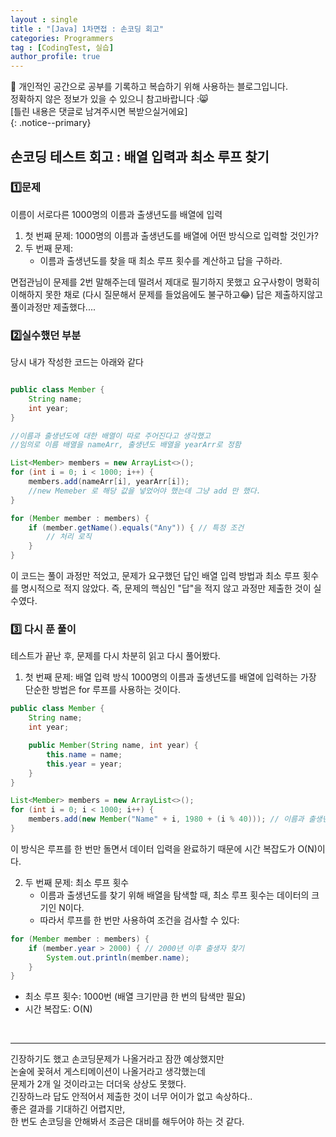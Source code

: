 ```yaml
---
layout : single
title : "[Java] 1차면접 : 손코딩 회고"
categories: Programmers
tag : [CodingTest, 실습]
author_profile: true
---
```


📌 개인적인 공간으로 공부를 기록하고 복습하기 위해 사용하는 블로그입니다. <br>
정확하지 않은 정보가 있을 수 있으니 참고바랍니다 :😸 <br>
[틀린 내용은 댓글로 남겨주시면 복받으실거에요]  
{: .notice--primary}



## 손코딩 테스트 회고 : 배열 입력과 최소 루프 찾기

### 1️⃣문제
이름이 서로다른 1000명의 이름과 출생년도를 배열에 입력

1. 첫 번째 문제: 1000명의 이름과 출생년도를 배열에 어떤 방식으로 입력할 것인가?
2. 두 번째 문제:
    - 이름과 출생년도를 찾을 때 최소 루프 횟수를 계산하고 답을 구하라.

면접관님이 문제를 2번 말해주는데 떨려서 제대로 필기하지 못했고 요구사항이 명확히 이해하지 못한 채로 (다시 질문해서 문제를 들었음에도 불구하고😂) 답은 제출하지않고 풀이과정만 제출했다....

### 2️⃣실수했던 부분
당시 내가 작성한 코드는 아래와 같다

```java

public class Member {
    String name;
    int year;
}

//이름과 출생년도에 대한 배열이 따로 주어진다고 생각했고
//임의로 이름 배열을 nameArr, 출생년도 배열을 yearArr로 정함

List<Member> members = new ArrayList<>();
for (int i = 0; i < 1000; i++) {
    members.add(nameArr[i], yearArr[i]); 
    //new Memeber 로 해당 값을 넣었어야 했는데 그냥 add 만 했다.
}

for (Member member : members) {
    if (member.getName().equals("Any")) { // 특정 조건
        // 처리 로직
    }
}
```

이 코드는 풀이 과정만 적었고, 문제가 요구했던 답인 배열 입력 방법과 최소 루프 횟수를 명시적으로 적지 않았다.
즉, 문제의 핵심인 "답"을 적지 않고 과정만 제출한 것이 실수였다.

### 3️⃣ 다시 푼 풀이

테스트가 끝난 후, 문제를 다시 차분히 읽고 다시 풀어봤다.

1. 첫 번째 문제: 배열 입력 방식
    1000명의 이름과 출생년도를 배열에 입력하는 가장 단순한 방법은 for 루프를 사용하는 것이다.

```java
public class Member {
    String name;
    int year;

    public Member(String name, int year) {
        this.name = name;
        this.year = year;
    }
}

List<Member> members = new ArrayList<>();
for (int i = 0; i < 1000; i++) {
    members.add(new Member("Name" + i, 1980 + (i % 40))); // 이름과 출생년도 생성
}
```
이 방식은 루프를 한 번만 돌면서 데이터 입력을 완료하기 때문에 시간 복잡도가 O(N)이다.


2. 두 번째 문제: 최소 루프 횟수
    - 이름과 출생년도를 찾기 위해 배열을 탐색할 때, 최소 루프 횟수는 데이터의 크기인 N이다.
    - 따라서 루프를 한 번만 사용하여 조건을 검사할 수 있다:

```java
for (Member member : members) {
    if (member.year > 2000) { // 2000년 이후 출생자 찾기
        System.out.println(member.name);
    }
}
```
- 최소 루프 횟수: 1000번 (배열 크기만큼 한 번의 탐색만 필요)
- 시간 복잡도: O(N)

<br>

---

긴장하기도 했고 손코딩문제가 나올거라고 잠깐 예상했지만 <br> 논술에 꽂혀서 게스티메이션이 나올거라고 생각했는데 <br> 문제가 2개 일 것이라고는 더더욱 상상도 못했다. <br> 긴장하느라 답도 안적어서 제출한 것이 너무 어이가 없고 속상하다..<br>
좋은 결과를 기대하긴 어렵지만, <br> 한 번도 손코딩을 안해봐서 조금은 대비를 해두어야 하는 것 같다.


<br>
<br>
<br>
<br>
<br>